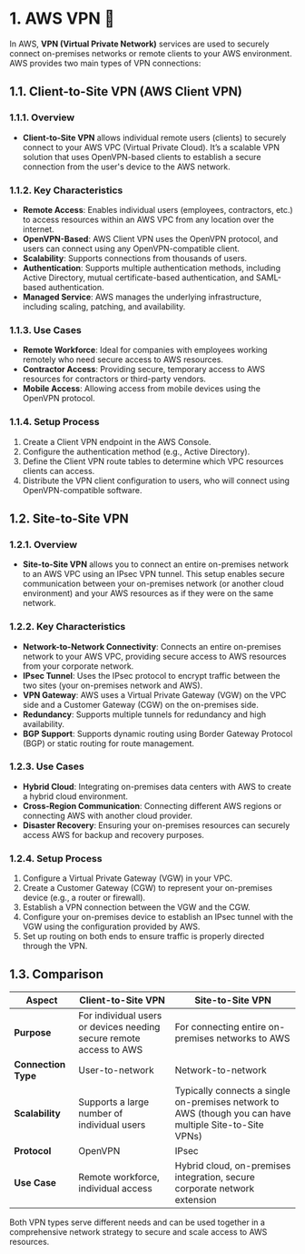 # 1. AWS VPN 🔐

In AWS, **VPN (Virtual Private Network)** services are used to securely connect on-premises networks or remote clients to your AWS environment. AWS provides two main types of VPN connections:

## 1.1. Client-to-Site VPN (AWS Client VPN)

### 1.1.1. Overview

- **Client-to-Site VPN** allows individual remote users (clients) to securely connect to your AWS VPC (Virtual Private Cloud). It’s a scalable VPN solution that uses OpenVPN-based clients to establish a secure connection from the user's device to the AWS network.

### 1.1.2. Key Characteristics

- **Remote Access**: Enables individual users (employees, contractors, etc.) to access resources within an AWS VPC from any location over the internet.
- **OpenVPN-Based**: AWS Client VPN uses the OpenVPN protocol, and users can connect using any OpenVPN-compatible client.
- **Scalability**: Supports connections from thousands of users.
- **Authentication**: Supports multiple authentication methods, including Active Directory, mutual certificate-based authentication, and SAML-based authentication.
- **Managed Service**: AWS manages the underlying infrastructure, including scaling, patching, and availability.

### 1.1.3. Use Cases

- **Remote Workforce**: Ideal for companies with employees working remotely who need secure access to AWS resources.
- **Contractor Access**: Providing secure, temporary access to AWS resources for contractors or third-party vendors.
- **Mobile Access**: Allowing access from mobile devices using the OpenVPN protocol.

### 1.1.4. Setup Process

1. Create a Client VPN endpoint in the AWS Console.
2. Configure the authentication method (e.g., Active Directory).
3. Define the Client VPN route tables to determine which VPC resources clients can access.
4. Distribute the VPN client configuration to users, who will connect using OpenVPN-compatible software.

## 1.2. Site-to-Site VPN

### 1.2.1. Overview

- **Site-to-Site VPN** allows you to connect an entire on-premises network to an AWS VPC using an IPsec VPN tunnel. This setup enables secure communication between your on-premises network (or another cloud environment) and your AWS resources as if they were on the same network.

### 1.2.2. Key Characteristics

- **Network-to-Network Connectivity**: Connects an entire on-premises network to your AWS VPC, providing secure access to AWS resources from your corporate network.
- **IPsec Tunnel**: Uses the IPsec protocol to encrypt traffic between the two sites (your on-premises network and AWS).
- **VPN Gateway**: AWS uses a Virtual Private Gateway (VGW) on the VPC side and a Customer Gateway (CGW) on the on-premises side.
- **Redundancy**: Supports multiple tunnels for redundancy and high availability.
- **BGP Support**: Supports dynamic routing using Border Gateway Protocol (BGP) or static routing for route management.

### 1.2.3. Use Cases

- **Hybrid Cloud**: Integrating on-premises data centers with AWS to create a hybrid cloud environment.
- **Cross-Region Communication**: Connecting different AWS regions or connecting AWS with another cloud provider.
- **Disaster Recovery**: Ensuring your on-premises resources can securely access AWS for backup and recovery purposes.

### 1.2.4. Setup Process

1. Configure a Virtual Private Gateway (VGW) in your VPC.
2. Create a Customer Gateway (CGW) to represent your on-premises device (e.g., a router or firewall).
3. Establish a VPN connection between the VGW and the CGW.
4. Configure your on-premises device to establish an IPsec tunnel with the VGW using the configuration provided by AWS.
5. Set up routing on both ends to ensure traffic is properly directed through the VPN.

## 1.3. Comparison

| Aspect              | Client-to-Site VPN                                                  | Site-to-Site VPN                                                                                        |
| ------------------- | ------------------------------------------------------------------- | ------------------------------------------------------------------------------------------------------- |
| **Purpose**         | For individual users or devices needing secure remote access to AWS | For connecting entire on-premises networks to AWS                                                       |
| **Connection Type** | User-to-network                                                     | Network-to-network                                                                                      |
| **Scalability**     | Supports a large number of individual users                         | Typically connects a single on-premises network to AWS (though you can have multiple Site-to-Site VPNs) |
| **Protocol**        | OpenVPN                                                             | IPsec                                                                                                   |
| **Use Case**        | Remote workforce, individual access                                 | Hybrid cloud, on-premises integration, secure corporate network extension                               |

Both VPN types serve different needs and can be used together in a comprehensive network strategy to secure and scale access to AWS resources.
